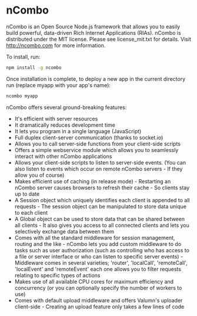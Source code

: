 nCombo
======

nCombo is an Open Source Node.js framework that allows you to easily build powerful, data-driven Rich Internet Applications (RIAs).
nCombo is distributed under the MIT license. Please see license_mit.txt for details. Visit http://ncombo.com for more information.

To install, run:

```bash
npm install -g ncombo
```

Once installation is complete, to deploy a new app in the current directory run (replace myapp with your app's name):

```bash
ncombo myapp
```

nCombo offers several ground-breaking features:

- It's efficient with server resources
- It dramatically reduces development time
- It lets you program in a single language (JavaScript)
- Full duplex client-server communication (thanks to socket.io)
- Allows you to call server-side functions from your client-side scripts
- Offers a simple webservice module which allows you to seamlessly interact with other nCombo applications
- Allows your client-side scripts to listen to server-side events. (You can also listen to events which occur on remote nCombo servers - If they allow you of course)
- Makes efficient use of caching (in release mode) - Restarting an nCombo server causes browsers to refresh their cache - So clients stay up to date
- A Session object which uniquely identifies each client is appended to all requests - The session object can be manipulated to store data unique to each client
- A Global object can be used to store data that can be shared between all clients - It also gives you access to all connected clients and lets you selectively exchange data between them
- Comes with all the standard middleware for session management, routing and the like - nCombo lets you add custom middleware to do tasks such as user authorization (such as controlling who has access to a file or server interface or who can listen to specific server events) - Middleware comes in several varieties; 'router', 'localCall', 'remoteCall', 'localEvent' and 'remoteEvent' each one allows you to filter requests relating to specific types of actions
- Makes use of all available CPU cores for maximum efficiency and concurrency (or you can optionally specify the number of workers to use)
- Comes with default upload middleware and offers Valumn's uploader client-side - Creating an upload feature only takes a few lines of code